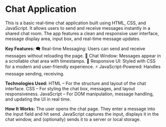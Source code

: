 # Chat Application
This is a basic real-time chat application built using HTML, CSS, and JavaScript. It allows users to send and receive messages instantly in a shared chat room. The app features a clean and responsive user interface, message display area, input box, and real-time message updates.

**Key Features:**
🗨️ Real-time Messaging: Users can send and receive messages without reloading the page.
💬 Chat Window: Messages appear in a scrollable chat area with timestamps.
🎨 Responsive UI: Styled with CSS for a modern and user-friendly experience.
⚡ JavaScript-Powered: Handles message sending, receiving.

**Technologies Used:**
HTML – For the structure and layout of the chat interface.
CSS – For styling the chat box, messages, and layout responsiveness.
JavaScript – For DOM manipulation, message handling, and updating the UI in real time.

**How It Works:**
The user opens the chat page.
They enter a message into the input field and hit send.
JavaScript captures the input, displays it in the chat window, and (optionally) sends it to a server or local storage.





